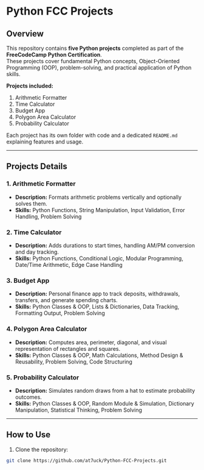 # Python FCC Projects

## Overview
This repository contains **five Python projects** completed as part of the **FreeCodeCamp Python Certification**.  
These projects cover fundamental Python concepts, Object-Oriented Programming (OOP), problem-solving, and practical application of Python skills.

**Projects included:**
1. Arithmetic Formatter
2. Time Calculator
3. Budget App
4. Polygon Area Calculator
5. Probability Calculator

Each project has its own folder with code and a dedicated `README.md` explaining features and usage.

---

## Projects Details

### 1. Arithmetic Formatter
- **Description:** Formats arithmetic problems vertically and optionally solves them.  
- **Skills:** Python Functions, String Manipulation, Input Validation, Error Handling, Problem Solving  

### 2. Time Calculator
- **Description:** Adds durations to start times, handling AM/PM conversion and day tracking.  
- **Skills:** Python Functions, Conditional Logic, Modular Programming, Date/Time Arithmetic, Edge Case Handling  

### 3. Budget App
- **Description:** Personal finance app to track deposits, withdrawals, transfers, and generate spending charts.  
- **Skills:** Python Classes & OOP, Lists & Dictionaries, Data Tracking, Formatting Output, Problem Solving  

### 4. Polygon Area Calculator
- **Description:** Computes area, perimeter, diagonal, and visual representation of rectangles and squares.  
- **Skills:** Python Classes & OOP, Math Calculations, Method Design & Reusability, Problem Solving, Code Structuring  

### 5. Probability Calculator
- **Description:** Simulates random draws from a hat to estimate probability outcomes.  
- **Skills:** Python Classes & OOP, Random Module & Simulation, Dictionary Manipulation, Statistical Thinking, Problem Solving  

---

## How to Use
1. Clone the repository:  
```bash
git clone https://github.com/at7uck/Python-FCC-Projects.git
